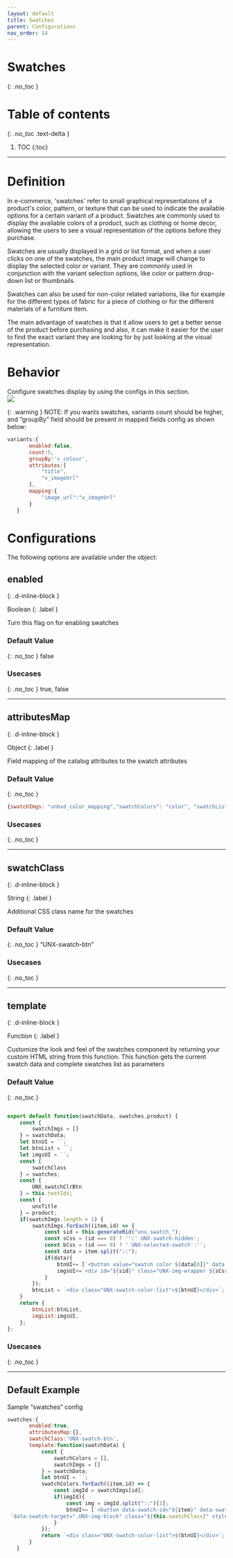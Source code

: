 ```yaml
---
layout: default
title: Swatches
parent: Configurations
nav_order: 14
---
```


# Swatches
{: .no_toc }

# Table of contents
{: .no_toc .text-delta }

1. TOC
{:toc}

---

# Definition
In e-commerce, 'swatches' refer to small graphical representations of a product's color, pattern, or texture that can be used to indicate the available options for a certain variant of a product. Swatches are commonly used to display the available colors of a product, such as clothing or home decor, allowing the users to see a visual representation of the options before they purchase.

Swatches are usually displayed in a grid or list format, and when a user clicks on one of the swatches, the main product image will change to display the selected color or variant. They are commonly used in conjunction with the variant selection options, like color or pattern drop-down list or thumbnails.

Swatches can also be used for non-color related variations, like for example for the different types of fabric for a piece of clothing or for the different materials of a furniture item.

The main advantage of swatches is that it allow users to get a better sense of the product before purchasing and also, it can make it easier for the user to find the exact variant they are looking for by just looking at the visual representation.

# Behavior

Configure swatches display by using the configs in this section.  
[![](https://unbxd.com/docs/wp-content/uploads/2020/05/swatches-sdk.png)](https://unbxd.com/docs/wp-content/uploads/2020/05/swatches-sdk.png)

{: .warning } 
NOTE: If you wants swatches, variants count should be higher, and “groupBy” field should be present in mapped fields config as shown below:

```js
variants:{
       enabled:false,
       count:5,
       groupBy:'v_colour',
       attributes:[
           "title",
           "v_imageUrl"
       ],
       mapping:{
           "image_url":"v_imageUrl"
       }
   }
```


# Configurations

The following options are available under the object:

## enabled
{: .d-inline-block }

Boolean
{: .label }

Turn this flag on for enabling swatches

### Default Value
{: .no_toc }
false

### Usecases
{: .no_toc }
true, false

---

## attributesMap
{: .d-inline-block }

Object
{: .label  }

Field mapping of the catalog attributes to the swatch attributes

### Default Value
{: .no_toc }
```js
{swatchImgs: "unbxd_color_mapping","swatchColors": "color", "swatchList": "color"}
```

### Usecases
{: .no_toc }

---
## swatchClass
{: .d-inline-block }

String
{: .label  }

Additional CSS class name for the swatches

### Default Value
{: .no_toc }
“UNX-swatch-btn”

### Usecases
{: .no_toc }

---
## template
{: .d-inline-block }

Function
{: .label  }

Customize the look and feel of the swatches component by returning your custom HTML string from this function. This function gets the current swatch data and complete swatches list as parameters

### Default Value
{: .no_toc }
```js

export default function(swatchData, swatches,product) {
    const {
        swatchImgs = []
    } = swatchData;
    let btnUI = ``;
    let btnList = ``;
    let imgsUI = ``;
    const {
        swatchClass
    } = swatches;
    const {
        UNX_swatchClrBtn
    } = this.testIds;
    const {
        unxTitle
    } = product;
    if(swatchImgs.length > 1) {
        swatchImgs.forEach((item,id) => {
            const sid = this.generateRid("unx_swatch_");
            const sCss = (id === 0) ? '':' UNX-swatch-hidden';
            const bCss = (id === 0) ? ' UNX-selected-swatch':'';
            const data = item.split("::");
            if(data){
                btnUI+= [`<button value="swatch color ${data[0]}" data-test-id="${UNX_swatchClrBtn}${id}" data-swatch-id="${sid}" data-action="changeSwatch" class="${swatchClass} ${sid} ${bCss}" style="background-color:${data[0]}"> swatch color ${data[0]} </button>`].join('');
                imgsUI+=`<div id="${sid}" class="UNX-img-wrapper ${sCss}"><img alt="${unxTitle} for the ${data[0]}" class="UNX-img-block" src="${data[1]}"/></div>`
            }
        });
        btnList = `<div class="UNX-swatch-color-list">${btnUI}</div>`;
    }
    return {
        btnList:btnList,
        imgList:imgsUI,
    };
};
```
### Usecases
{: .no_toc }

---

## Default Example
Sample “swatches” config

```js
swatches:{
       enabled:true,
       attributesMap:{},
       swatchClass:'UNX-swatch-btn',
       template:function(swatchData) {
           const {
               swatchColors = [],
               swatchImgs = []
           } = swatchData;
           let btnUI = ``;
           swatchColors.forEach((item,id) => {
               const imgId = swatchImgs[id];
               if(imgId){
                   const img = imgId.split("::")[1];
                   btnUI+= [`<button data-swatch-id="${item}" data-swatch-img="${img}" data-action="changeSwatch"`,
 `data-swatch-target=".UNX-img-block" class="${this.swatchClass}" style="background-color:${item}"> </button>`].join('')
               }
           });
           return `<div class="UNX-swatch-color-list">${btnUI}</div>`;
       }
   }
```

